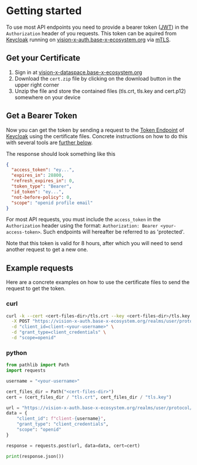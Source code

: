 # Getting started

To use most API endpoints you need to provide a bearer token ([JWT](https://de.wikipedia.org/wiki/JSON_Web_Token)) in the `Authorization` header of you requests. This token can be aquired from [Keycloak](https://github.com/keycloak/keycloak) running on [vision-x-auth.base-x-ecosystem.org](https://vision-x-auth.base-x-ecosystem.org) via [mTLS](https://en.wikipedia.org/wiki/Mutual_authentication).

## Get your Certificate

1. Sign in at [vision-x-dataspace.base-x-ecosystem.org](https://vision-x-dataspace.base-x-ecosystem.org)
2. Download the `cert.zip` file by clicking on the download button in the upper right corner
3. Unzip the file and store the contained files (tls.crt, tls.key and cert.p12) somewhere on your device

## Get a Bearer Token

Now you can get the token by sending a request to the [Token Endpoint](https://vision-x-auth.base-x-ecosystem.org/realms/user/protocol/openid-connect/token) of [Keycloak](https://github.com/keycloak/keycloak) using the certificate files. Concrete instructions on how to do this with several tools are [further below](#example-requests).

The response should look something like this
```json
{
  "access_token": "ey...",
  "expires_in": 28800,
  "refresh_expires_in": 0,
  "token_type": "Bearer",
  "id_token": "ey...",
  "not-before-policy": 0,
  "scope": "openid profile email"
}
```

For most API requests, you must include the `access_token` in the `Authorization` header using the format: `Authorization: Bearer <your-access-token>`. Such endpoints will hereafter be referred to as 'protected'.

Note that this token is valid for 8 hours, after which you will need to send another request to get a new one.

## Example requests

Here are a concrete examples on how to use the certificate files to send the request to get the token.

### curl

```bash
curl -k --cert <cert-files-dir>/tls.crt --key <cert-files-dir>/tls.key \
  -X POST "https://vision-x-auth.base-x-ecosystem.org/realms/user/protocol/openid-connect/token" \
  -d "client_id=client-<your-username>" \
  -d "grant_type=client_credentials" \
  -d "scope=openid"
```

### python

```python
from pathlib import Path
import requests

username = "<your-username>"

cert_files_dir = Path("<cert-files-dir>")
cert = (cert_files_dir / "tls.crt", cert_files_dir / "tls.key")

url = "https://vision-x-auth.base-x-ecosystem.org/realms/user/protocol/openid-connect/token"
data = {
    "client_id": f"client-{username}",
    "grant_type": "client_credentials",
    "scope": "openid"
}

response = requests.post(url, data=data, cert=cert)

print(response.json())
```
